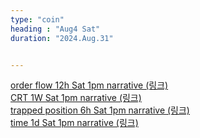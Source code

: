 ```yaml
---
type: "coin"
heading : "Aug4 Sat"
duration: "2024.Aug.31"


---
```

 




[order flow 12h Sat 1pm narrative (링크)](/todo/images/order-flow-2024-08-31-1PM.png)   
[CRT 1W Sat 1pm narrative (링크)](/todo/images/CRT-2024-08-31-1PM.png)    
[trapped position 6h Sat 1pm narrative (링크)](/todo/images/trapped-position-2024-08-31-1PM.png)   
[time 1d Sat 1pm narrative (링크)](/todo/images/time-2024-08-31-1PM.png)  

